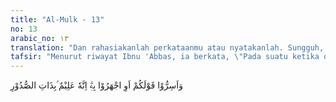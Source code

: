 ```yaml
---
title: "Al-Mulk - 13"
no: 13
arabic_no: ١٣
translation: "Dan rahasiakanlah perkataanmu atau nyatakanlah. Sungguh, Dia Maha Mengetahui segala isi hati. "
tafsir: "Menurut riwayat Ibnu 'Abbas, ia berkata, \"Pada suatu ketika orang-orang musyrikin mempergunjingkan Nabi Muhammad dan menjelek-jelekkannya, maka Allah menurunkan kepada beliau semua yang dibicarakan mereka itu. Lalu sebahagian mereka berkata kepada sebagian yang lain, \"Rendahkanlah suaramu agar kata-katamu tidak didengar oleh Tuhan Muhammad.\" Maka turunlah ayat ini yang antara lain menjelaskan bahwa tidak ada suatu apa pun yang luput dari pengetahuan Allah. \n\nPada ayat ini, Allah kembali menjelaskan bahwa Dia mengetahui segala yang dirahasiakan dan segala yang dilahirkan oleh hamba-hamba-Nya, baik berupa perkataan, perbuatan, dan segala yang dirasakan oleh hati dan panca indera. Semuanya itu tidak luput sedikit pun dari pengetahuan Allah, karena Dia Maha Mengetahui segala isi hati.\n\nDari ayat ini dapat pula diambil kesimpulan bahwa semua doa yang dipanjatkan kepada Allah, baik dengan suara keras, berbisik, lemah-lembut maupun dengan gerakan hati saja akan diketahui Allah."
---
```

وَاَسِرُّوْا قَوْلَكُمْ اَوِ اجْهَرُوْا بِهٖۗ اِنَّهٗ عَلِيْمٌ ۢبِذَاتِ الصُّدُوْرِ 